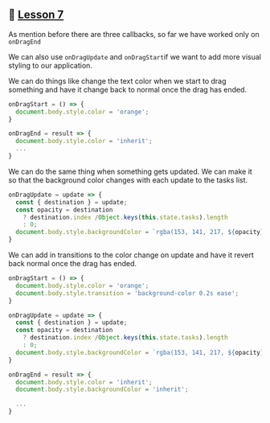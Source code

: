 ## :movie_camera: [Lesson 7](https://egghead.io/lessons/react-customise-the-appearance-of-an-app-using-react-beautiful-dnd-ondragstart-and-ondragend)

<TimeStamp start="0:08" end="0:12">

As mention before there are three callbacks, so far we have worked only on `onDragEnd`

</TimeStamp>

<TimeStamp start="0:13" end="0:30">

We can also use `onDragUpdate` and `onDragStart`if we want to add more visual styling to our application. 

</TimeStamp>

<TimeStamp start="1:18" end="1:50">

We can do things like change the text color when we start to drag something and have it change back to normal once the drag has ended. 

```js
onDragStart = () => {
  document.body.style.color = 'orange';
}

onDragEnd = result => {
  document.body.style.color = 'inherit';
  ...
}
```

</TimeStamp>

<TimeStamp start="1:51" end="2:25">

We can do the same thing when something gets updated. We can make it so that the background color changes with each update to the tasks list.

```js
onDragUpdate = update => {
  const { destination } = update;
  const opacity = destination 
    ? destination.index /Object.keys(this.state.tasks).length
    : 0;
  document.body.style.backgroundColor = `rgba(153, 141, 217, ${opacity})`
}
```
</TimeStamp>

<TimeStamp start="2:27" end="2:50">

We can add in transitions to the color change on update and have it revert back normal once the drag has ended.

```js
onDragStart = () => {
  document.body.style.color = 'orange';
  document.body.style.transition = 'background-color 0.2s ease';
}

onDragUpdate = update => {
  const { destination } = update;
  const opacity = destination 
    ? destination.index /Object.keys(this.state.tasks).length
    : 0;
  document.body.style.backgroundColor = `rgba(153, 141, 217, ${opacity})`
}

onDragEnd = result => {
  document.body.style.color = 'inherit';
  document.body.style.backgroundColor = 'inherit';

  ...
}
```
